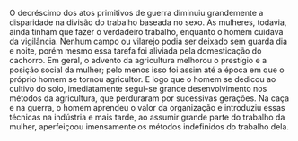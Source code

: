 ﻿O decréscimo dos atos primitivos de guerra diminuiu grandemente a disparidade na divisão do trabalho baseada no sexo. As mulheres, todavia, ainda tinham que fazer o verdadeiro trabalho, enquanto o homem cuidava da vigilância. Nenhum campo ou vilarejo podia ser deixado sem guarda dia e noite, porém mesmo essa tarefa foi aliviada pela domesticação do cachorro. Em geral, o advento da agricultura melhorou o prestígio e a posição social da mulher; pelo menos isso foi assim até a época em que o próprio homem se tornou agricultor. E logo que o homem se dedicou ao cultivo do solo, imediatamente segui-se grande desenvolvimento nos métodos da agricultura, que perduraram por sucessivas gerações. Na caça e na guerra, o homem aprendeu o valor da organização e introduziu essas técnicas na indústria e mais tarde, ao assumir grande parte do trabalho da mulher, aperfeiçoou imensamente os métodos indefinidos do trabalho dela.